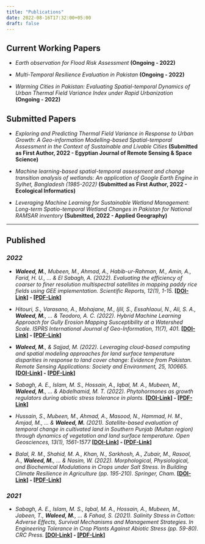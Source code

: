 ```yaml
---
title: "Publications"
date: 2022-08-16T17:32:00+05:00
draft: false
---
```


## Current Working Papers

- _Earth observation for Flood Risk Assessment_ **(Ongoing - 2022)**

- _Multi-Temporal Resilience Evaluation in  Pakistan_ **(Ongoing - 2022)**

- _Warming Cities in Pakistan: Evaluating Spatial-temporal Dynamics of Urban Thermal Field Variance Index under Rapid Urbanization_ **(Ongoing - 2022)**

## Submitted Papers

- _Exploring and Predicting Thermal Field Variance in Response to Urban Growth: A Geo-information Modelling-based Spatial-temporal Assessment in the Context of Sustainable and Livable Cities_ **(Submitted as First Author, 2022 - Egyptian Journal of Remote Sensing & Space Science)**

- _Machine learning-based spatial-temporal assessment and change transition analysis of wetlands: An application of Google Earth Engine in Sylhet, Bangladesh (1985-2022)_ **(Submitted as First Author, 2022 - Ecological Informatics)**

- _Leveraging Machine Learning for Sustainable Wetland Management: Long-term Spatio-temporal Wetland Changes in Pakistan for National RAMSAR inventory_ **(Submitted, 2022 - Applied Geography)**

---

## Published

### _2022_

- _**Waleed, M.**, Mubeen, M., Ahmad, A., Habib-ur-Rahman, M., Amin, A., Farid, H. U., ... & El Sabagh, A. (2022). Evaluating the efficiency of coarser to finer resolution multispectral satellites in mapping paddy rice fields using GEE implementation. Scientific Reports, 12(1), 1-15._ **[[DOI-Link]](https://doi.org/10.1038/s41598-022-17454-y) - [[PDF-Link]](https://1drv.ms/b/s!AlWsuPKVsjN0hklhESKm78QahB-e?e=RTqwyI)**

- _Hitouri, S., Varasano, A., Mohajane, M., Ijlil, S., Essahlaoui, N., Ali, S. A., **Waleed, M.**, ... & Teodoro, A. C. (2022). Hybrid Machine Learning Approach for Gully Erosion Mapping Susceptibility at a Watershed Scale. ISPRS International Journal of Geo-Information, 11(7), 401._ **[[DOI-Link]](https://doi.org/10.3390/ijgi11070401) - [[PDF-Link]](https://1drv.ms/b/s!AlWsuPKVsjN0hk6-dMp0TJ8lGmA0?e=Varkdq)**

- _**Waleed, M.**, & Sajjad, M. (2022). Leveraging cloud-based computing and spatial modeling approaches for land surface temperature disparities in response to land cover change: Evidence from Pakistan. Remote Sensing Applications: Society and Environment, 25, 100665._ **[[DOI-Link]](https://doi.org/10.1016/j.rsase.2021.100665) - [[PDF-Link]](https://1drv.ms/b/s!AlWsuPKVsjN0hk2qSTlkNcvoAKJe?e=QHybLk)**

- _Sabagh, A. E., Islam, M. S., Hossain, A., Iqbal, M. A., Mubeen, M., **Waleed, M.**, ... & Abdelhamid, M. T. (2022). Phytohormones as growth regulators during abiotic stress tolerance in plants._ **[[DOI-Link]](https://doi.org/10.3389/fagro.2022.765068) - [[PDF-Link]](https://1drv.ms/b/s!AlWsuPKVsjN0hkuYBMeyysAAilAS?e=ri6rSi)**

- _Hussain, S., Mubeen, M., Ahmad, A., Masood, N., Hammad, H. M., Amjad, M., ... & **Waleed, M.** (2021). Satellite-based evaluation of temporal change in cultivated land in Southern Punjab (Multan region) through dynamics of vegetation and land surface temperature. Open Geosciences, 13(1), 1561-1577_ **[[DOI-Link]](https://doi.org/10.1515/geo-2020-0298) - [[PDF-Link]](https://1drv.ms/b/s!AlWsuPKVsjN0ijuYPMYDtUkBTBzU?e=rH5PAe)**

- _Balal, R. M., Shahid, M. A., Khan, N., Sarkhosh, A., Zubair, M., Rasool, A., **Waleed, M.**, ... & Nasim, W. (2022). Morphological, Physiological, and Biochemical Modulations in Crops under Salt Stress. In Building Climate Resilience in Agriculture (pp. 195-210). Springer, Cham._ **[[DOI-Link]](https://doi.org/10.1007/978-3-030-79408-8_13) - [[PDF-Link]](https://1drv.ms/b/s!AlWsuPKVsjN0hkuYBMeyysAAilAS?e=XImMqA)**

### _2021_

- _Sabagh, A. E., Islam, M. S., Iqbal, M. A., Hossain, A., Mubeen, M., Jabeen, T., **Waleed, M.**, ... & Fahad, S. (2021). Salinity Stress in Cotton: Adverse Effects, Survival Mechanisms and Management Strategies. In Engineering Tolerance in Crop Plants Against Abiotic Stress (pp. 59-80). CRC Press._ **[[DOI-Link]](https://doi.org/10.1201/9781003160717-4) - [[PDF-Link]](https://1drv.ms/b/s!AlWsuPKVsjN0hkxoPhJH8Muug2EX?e=ToDcEd)**